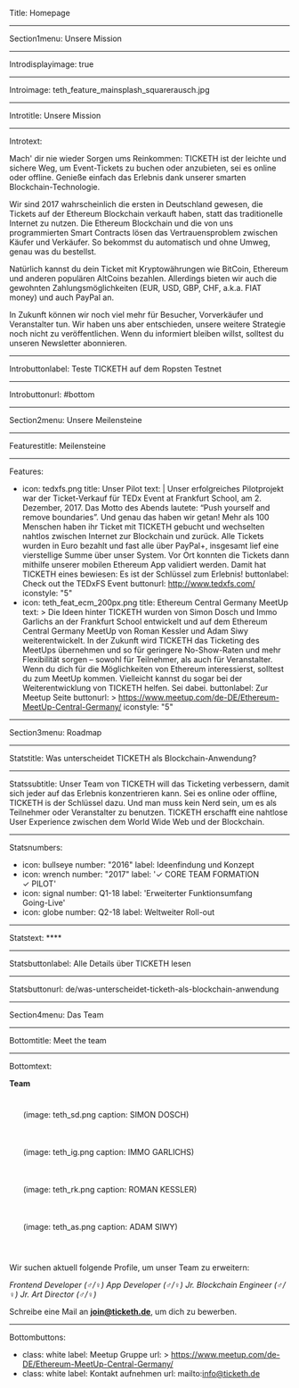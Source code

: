 Title: Homepage

----

Section1menu: Unsere Mission

----

Introdisplayimage: true

----

Introimage: teth_feature_mainsplash_squarerausch.jpg

----

Introtitle: Unsere Mission

----

Introtext: 

Mach' dir nie wieder Sorgen ums Reinkommen: TICKETH ist der leichte und sichere Weg, um Event-Tickets zu buchen oder anzubieten, sei es online oder offline. Genieße einfach das Erlebnis dank unserer smarten Blockchain-Technologie.

Wir sind 2017 wahrscheinlich die ersten in Deutschland gewesen, die Tickets auf der Ethereum Blockchain verkauft haben, statt das traditionelle Internet zu nutzen. Die Ethereum Blockchain und die von uns programmierten Smart Contracts lösen das Vertrauensproblem zwischen Käufer und Verkäufer. So bekommst du automatisch und ohne Umweg, genau was du bestellst.

Natürlich kannst du dein Ticket mit Kryptowährungen wie BitCoin, Ethereum und anderen populären AltCoins bezahlen. Allerdings bieten wir auch die gewohnten Zahlungsmöglichkeiten (EUR, USD, GBP, CHF, a.k.a. FIAT money) und auch PayPal an.

In Zukunft können wir noch viel mehr für Besucher, Vorverkäufer und Veranstalter tun. Wir haben uns aber entschieden, unsere weitere Strategie noch nicht zu veröffentlichen. Wenn du informiert bleiben willst, solltest du unseren Newsletter abonnieren.

----

Introbuttonlabel: Teste TICKETH auf dem Ropsten Testnet

----

Introbuttonurl: #bottom

----

Section2menu: Unsere Meilensteine

----

Featurestitle: Meilensteine

----

Features: 

- 
  icon: tedxfs.png
  title: Unser Pilot
  text: |
    Unser erfolgreiches Pilotprojekt war der Ticket-Verkauf für TEDx Event at Frankfurt School, am 2. Dezember, 2017. Das Motto des Abends lautete: “Push yourself and remove boundaries”. Und genau das haben wir getan!
    Mehr als 100 Menschen haben ihr Ticket mit TICKETH gebucht und wechselten nahtlos zwischen Internet zur Blockchain und zurück. Alle Tickets wurden in Euro bezahlt und fast alle über PayPal+, insgesamt lief eine vierstellige Summe über unser System. Vor Ort konnten die Tickets dann mithilfe unserer mobilen Ethereum App validiert werden. Damit hat TICKETH eines bewiesen: Es ist der Schlüssel zum Erlebnis!
  buttonlabel: Check out the TEDxFS Event
  buttonurl: http://www.tedxfs.com/
  iconstyle: "5"
- 
  icon: teth_feat_ecm_200px.png
  title: Ethereum Central Germany MeetUp
  text: >
    Die Ideen hinter TICKETH wurden von
    Simon Dosch und Immo Garlichs an der
    Frankfurt School entwickelt und auf dem
    Ethereum Central Germany MeetUp von
    Roman Kessler und Adam Siwy
    weiterentwickelt. In der Zukunft wird
    TICKETH das Ticketing des MeetUps
    übernehmen und so für geringere
    No-Show-Raten und mehr Flexibilität
    sorgen – sowohl für Teilnehmer, als
    auch für Veranstalter. Wenn du dich
    für die Möglichkeiten von Ethereum
    interessierst, solltest du zum MeetUp
    kommen. Vielleicht kannst du sogar bei
    der Weiterentwicklung von TICKETH
    helfen. Sei dabei.
  buttonlabel: Zur Meetup Seite
  buttonurl: >
    https://www.meetup.com/de-DE/Ethereum-MeetUp-Central-Germany/
  iconstyle: "5"

----

Section3menu: Roadmap

----

Statstitle: Was unterscheidet TICKETH als Blockchain-Anwendung?

----

Statssubtitle: Unser Team von TICKETH will das Ticketing verbessern, damit sich jeder auf das Erlebnis konzentrieren kann. Sei es online oder offline, TICKETH is der Schlüssel dazu. Und man muss kein Nerd sein, um es als Teilnehmer oder Veranstalter zu benutzen. TICKETH erschafft eine nahtlose User Experience zwischen dem World Wide Web und der Blockchain.

----

Statsnumbers: 

- 
  icon: bullseye
  number: "2016"
  label: Ideenfindung und Konzept
- 
  icon: wrench
  number: "2017"
  label: '✓ CORE TEAM FORMATION  <br />✓ PILOT'
- 
  icon: signal
  number: Q1-18
  label: 'Erweiterter Funktionsumfang <br /> Going-Live'
- 
  icon: globe
  number: Q2-18
  label: Weltweiter Roll-out

----

Statstext: ****

----

Statsbuttonlabel: Alle Details über TICKETH lesen

----

Statsbuttonurl: de/was-unterscheidet-ticketh-als-blockchain-anwendung

----

Section4menu: Das Team

----

Bottomtitle: Meet the team

----

Bottomtext: 

**Team**
<div style="justify-content: center; margin-left: auto; margin-right: auto;">
<div style="float:left; margin: 25px;">
(image: teth_sd.png caption: SIMON DOSCH)
</div>
<div style="float:left; margin: 25px;">
(image: teth_ig.png caption: IMMO GARLICHS) 
</div>
<div style="float:left; margin: 25px;">
(image: teth_rk.png caption: ROMAN KESSLER)
</div>
<div style="float:left; margin: 25px;">
(image: teth_as.png caption: ADAM SIWY)
</div>
</div>
<div style="clear: both; ">
<br />
</div>

Wir suchen aktuell folgende Profile, um unser Team zu erweitern:

*Frontend Developer (♂/♀)
App Developer (♂/♀)
Jr. Blockchain Engineer (♂/♀)
Jr. Art Director (♂/♀)*

Schreibe eine Mail an **join@ticketh.de**, um dich zu bewerben.

----

Bottombuttons: 

- 
  class: white
  label: Meetup Gruppe
  url: >
    https://www.meetup.com/de-DE/Ethereum-MeetUp-Central-Germany/
- 
  class: white
  label: Kontakt aufnehmen
  url: mailto:info@ticketh.de